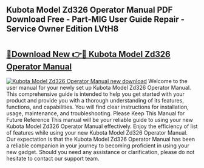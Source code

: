 ## Kubota Model Zd326 Operator Manual PDF Download Free - Part-MlG User Guide Repair - Service Owner Edition LVtH8

# <h2><a href="http://bc71436.oget.top/?id=Kubota+Model+Zd326+Operator+Manual">🔗Download New 👉🔴 Kubota Model Zd326 Operator Manual</a></h2>

[![Kubota Model Zd326 Operator Manual new download](https://i.imgur.com/5g1atiW.png)](http://bc71436.oget.top/?id=Kubota+Model+Zd326+Operator+Manual)
Welcome to the user manual for your newly set up Kubota Model Zd326 Operator Manual. This comprehensive guide is intended to help you get started with your product and provide you with a thorough understanding of its features, functions, and capabilities. You will find clear instructions for installation, usage, maintenance, and troubleshooting. Please Keep This Manual for Future Reference This manual will be your reliable guide to using your new Kubota Model Zd326 Operator Manual effectively. Enjoy the efficiency of list of features while using your new Kubota Model Zd326 Operator Manual. Our expectation is that the Kubota Model Zd326 Operator Manual has been a reliable companion in your journey to becoming proficient in using your new gadget. Should you need any assistance or clarification, please do not hesitate to contact our support team.
